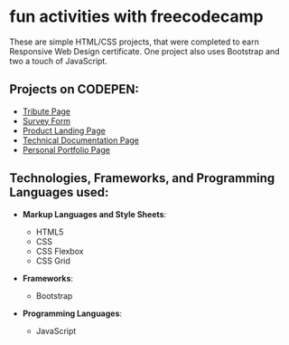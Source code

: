 # fun activities with freecodecamp

These are simple HTML/CSS projects, that were completed to earn Responsive Web Design certificate.
One project also uses Bootstrap and two a touch of JavaScript.

## Projects on CODEPEN:
* [Tribute Page](https://codepen.io/niktechnopro/pen/KQRwXV)
* [Survey Form](https://codepen.io/niktechnopro/pen/NzQeYe)
* [Product Landing Page](https://codepen.io/niktechnopro/pen/QVdMoy)
* [Technical Documentation Page](https://codepen.io/niktechnopro/pen/LJzaEz)
* [Personal Portfolio Page](https://codepen.io/niktechnopro/pen/vRKjXJ)

## Technologies, Frameworks, and Programming Languages used:
* **Markup Languages and Style Sheets**:
    * HTML5
    * CSS
    * CSS Flexbox
    * CSS Grid

* **Frameworks**:
    * Bootstrap
    
* **Programming Languages**:
    * JavaScript
